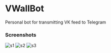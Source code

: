 # VWallBot
Personal bot for transmitting VK feed to Telegram

### Screenshots
![s1](https://i.imgur.com/e7F78VW.png) ![s2](https://i.imgur.com/QkuW0Ur.png) ![s3](https://i.imgur.com/Hik2qUz.png)
